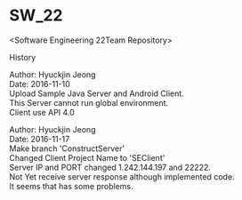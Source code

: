 # SW_22

<Software Engineering 22Team Repository>

History

Author: Hyuckjin Jeong  
Date: 2016-11-10  
Upload Sample Java Server and Android Client.  
This Server cannot run global environment.  
Client use API 4.0  

Author: Hyuckjin Jeong  
Date: 2016-11-17  
Make branch 'ConstructServer'  
Changed Client Project Name to 'SEClient'  
Server IP and PORT changed 1.242.144.197 and 22222.  
Not Yet receive server response although implemented code.  
It seems that has some problems.  
